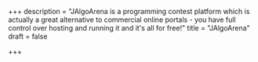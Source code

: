 +++
description = "JAlgoArena is a programming contest platform which is actually a great alternative to commercial online portals - you have full control over hosting and running it and it's all for free!"
title = "JAlgoArena"
draft = false

+++
